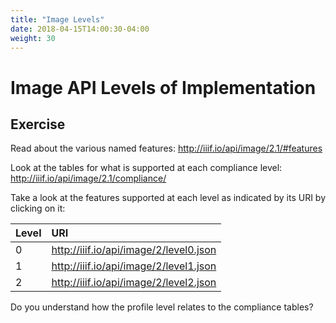 ```yaml
---
title: "Image Levels"
date: 2018-04-15T14:00:30-04:00
weight: 30
---
```


# Image API Levels of Implementation

<!-- #donefornow:40 write section on levels of implementation -->

## Exercise

Read about the various named features: http://iiif.io/api/image/2.1/#features

Look at the tables for what is supported at each compliance level:
http://iiif.io/api/image/2.1/compliance/

Take a look at the features supported at each level as indicated by its URI by clicking on it:

| Level | URI                                    |
|:------|:---------------------------------------|
| 0     | http://iiif.io/api/image/2/level0.json |
| 1     | http://iiif.io/api/image/2/level1.json |
| 2     | http://iiif.io/api/image/2/level2.json |

<div class="alert">Do you understand how the profile level relates to the compliance tables?</div>
